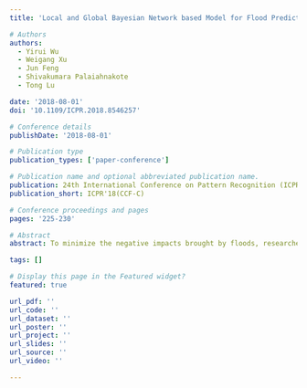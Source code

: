 ```yaml
---
title: 'Local and Global Bayesian Network based Model for Flood Prediction'

# Authors
authors:
  - Yirui Wu
  - Weigang Xu
  - Jun Feng
  - Shivakumara Palaiahnakote
  - Tong Lu

date: '2018-08-01'
doi: '10.1109/ICPR.2018.8546257'

# Conference details
publishDate: '2018-08-01'

# Publication type
publication_types: ['paper-conference']

# Publication name and optional abbreviated publication name.
publication: 24th International Conference on Pattern Recognition (ICPR 2018)
publication_short: ICPR'18(CCF-C)

# Conference proceedings and pages
pages: '225-230'

# Abstract
abstract: To minimize the negative impacts brought by floods, researchers from pattern recognition community pay special attention to the problem of flood prediction by involving technologies of machine learning. In this paper, we propose to construct hierarchical Bayesian network to predict floods for small rivers, which appropriately embed hydrology expert knowledge for high rationality and robustness. We present the construction of the hierarchical Bayesian network in two stages comprising local and global network construction. During the local network construction, we firstly divide the river watershed into small local regions. Following the idea of a famous hydrology model - the Xinanjiang model, we establish the entities and connections of the local Bayesian network to represent the variables and physical processes of the Xinanjiang model, respectively. During the global network construction, intermediate variables for local regions, computed by the local Bayesian network, are coupled to offer an estimation for time-varying values of flow rate by proper inferences of the global network. At last, we propose to improve the output of Bayesian network by utilizing former flow rate values. We demonstrate the accuracy and robustness of the proposed method by conducting experiments on a collected dataset with several comparative methods.

tags: []

# Display this page in the Featured widget?
featured: true

url_pdf: ''
url_code: ''
url_dataset: ''
url_poster: ''
url_project: ''
url_slides: ''
url_source: ''
url_video: ''

---
```

